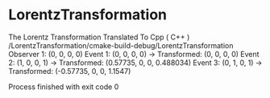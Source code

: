 # LorentzTransformation
The Lorentz Transformation Translated To Cpp ( C++ )
/LorentzTransformation/cmake-build-debug/LorentzTransformation
Observer 1: (0, 0, 0, 0)
Event 1: (0, 0, 0, 0) -> Transformed: (0, 0, 0, 0)
Event 2: (1, 0, 0, 1) -> Transformed: (0.57735, 0, 0, 0.488034)
Event 3: (0, 1, 0, 1) -> Transformed: (-0.57735, 0, 0, 1.1547)

Process finished with exit code 0

